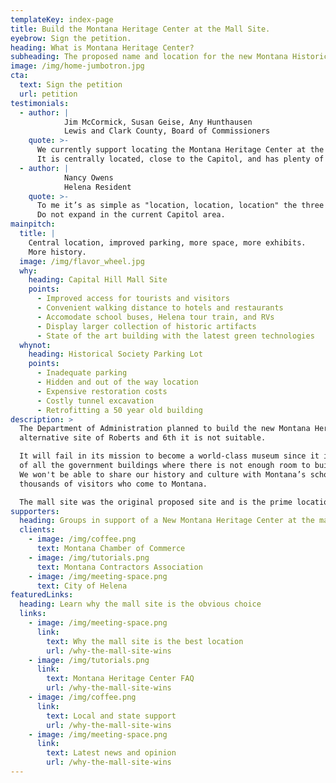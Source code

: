 ```yaml
---
templateKey: index-page
title: Build the Montana Heritage Center at the Mall Site.
eyebrow: Sign the petition.
heading: What is Montana Heritage Center?
subheading: The proposed name and location for the new Montana Historical Society museum.
image: /img/home-jumbotron.jpg
cta:
  text: Sign the petition
  url: petition
testimonials:
  - author: |
            Jim McCormick, Susan Geise, Any Hunthausen
            Lewis and Clark County, Board of Commissioners
    quote: >-
      We currently support locating the Montana Heritage Center at the former Capitol Hill Mall site.
      It is centrally located, close to the Capitol, and has plenty of room for future expansions, parking, and outdoor exhibits
  - author: |
            Nancy Owens
            Helena Resident
    quote: >-
      To me it’s as simple as "location, location, location" the three words most important to business success.
      Do not expand in the current Capitol area.
mainpitch:
  title: |
    Central location, improved parking, more space, more exhibits.
    More history.
  image: /img/flavor_wheel.jpg
  why:
    heading: Capital Hill Mall Site
    points:
      - Improved access for tourists and visitors
      - Convenient walking distance to hotels and restaurants
      - Accomodate school buses, Helena tour train, and RVs
      - Display larger collection of historic artifacts
      - State of the art building with the latest green technologies
  whynot:
    heading: Historical Society Parking Lot
    points:
      - Inadequate parking
      - Hidden and out of the way location
      - Expensive restoration costs
      - Costly tunnel excavation
      - Retrofitting a 50 year old building
description: >
  The Department of Administration planned to build the new Montana Heritage Center at the
  alternative site of Roberts and 6th it is not suitable.

  It will fail in its mission to become a world-class museum since it is right in the middle
  of all the government buildings where there is not enough room to build a large museum.
  We won't be able to share our history and culture with Montana’s school children and the
  thousands of visitors who come to Montana.

  The mall site was the original proposed site and is the prime location.
supporters:
  heading: Groups in support of a New Montana Heritage Center at the mall site
  clients:
    - image: /img/coffee.png
      text: Montana Chamber of Commerce
    - image: /img/tutorials.png
      text: Montana Contractors Association
    - image: /img/meeting-space.png
      text: City of Helena
featuredLinks:
  heading: Learn why the mall site is the obvious choice
  links:
    - image: /img/meeting-space.png
      link:
        text: Why the mall site is the best location
        url: /why-the-mall-site-wins
    - image: /img/tutorials.png
      link:
        text: Montana Heritage Center FAQ
        url: /why-the-mall-site-wins
    - image: /img/coffee.png
      link:
        text: Local and state support
        url: /why-the-mall-site-wins
    - image: /img/meeting-space.png
      link:
        text: Latest news and opinion
        url: /why-the-mall-site-wins
---
```

